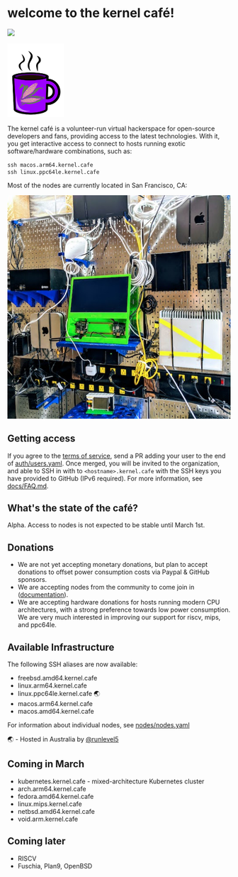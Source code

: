 # welcome to the kernel café!

<a href="https://discord.gg/s8nwgXQaKP"><img src="https://img.shields.io/discord/806023590348062750"></a>

<img src="docs/logo.png" width="128">

The kernel café is a volunteer-run virtual hackerspace for open-source developers and fans, providing access to the latest technologies. With it, you get interactive access to connect to hosts running exotic software/hardware combinations, such as:

```
ssh macos.arm64.kernel.cafe
ssh linux.ppc64le.kernel.cafe
```

Most of the nodes are currently located in San Francisco, CA:

<img src="docs/photo.jpg">

## Getting access

If you agree to the [terms of service](TERMS_OF_SERVICE.md), send a PR adding your user to the end of [auth/users.yaml](auth/users.yaml). Once merged, you will be  invited to the organization, and able to SSH in with to `<hostname>.kernel.cafe` with the SSH keys you have provided to GitHub (IPv6 required). For more information, see [docs/FAQ.md](docs/FAQ.md).

## What's the state of the café?

Alpha. Access to nodes is not expected to be stable until March 1st.

## Donations

* We are not yet accepting monetary donations, but plan to accept donations to offset power consumption costs via Paypal & GitHub sponsors.
* We are accepting nodes from the community to come join in ([documentation](https://github.com/KernelCafe/automation/)). 
* We are accepting hardware donations for hosts running modern CPU architectures, with a strong preference towards low power consumption. We are very much interested in improving our support for riscv, mips, and ppc64le.

## Available Infrastructure

The following SSH aliases are now available:

* freebsd.amd64.kernel.cafe
* linux.arm64.kernel.cafe
* linux.ppc64le.kernel.cafe 🌏
* macos.arm64.kernel.cafe
* macos.amd64.kernel.cafe

For information about individual nodes, see [nodes/nodes.yaml](nodes/nodes.yaml)

🌏 - Hosted in Australia by <a href="https://github.com/runlevel5">@runlevel5</a>

## Coming in March

* kubernetes.kernel.cafe - mixed-architecture Kubernetes cluster
* arch.arm64.kernel.cafe
* fedora.amd64.kernel.cafe
* linux.mips.kernel.cafe
* netbsd.amd64.kernel.cafe
* void.arm.kernel.cafe

## Coming later

* RISCV
* Fuschia, Plan9, OpenBSD
